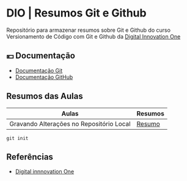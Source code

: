 
# DIO | Resumos Git e Github

Repositório para armazenar resumos sobre Git e Github do curso Versionamento de Código com Git e Github da [Digital Innovation One](https://www.dio.me/)

## 💴 Documentação

- [Documentação Git](https://git-scm.com/doc)
- [Documentação GitHub](https://docs.github.com)

## Resumos das Aulas

| Aulas | Resumos |
|-------|---------|
| Gravando Alterações no Repositório Local | [Resumo]() |

```
git init
```

## Referências

- [Digital innnovation One]()
